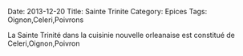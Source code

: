 Date: 2013-12-20
Title: Sainte Trinite
Category: Epices
Tags: Oignon,Celeri,Poivrons

La Sainte Trinité dans la cuisinie nouvelle orleanaise est constitué de Celeri,Oignon,Poivron